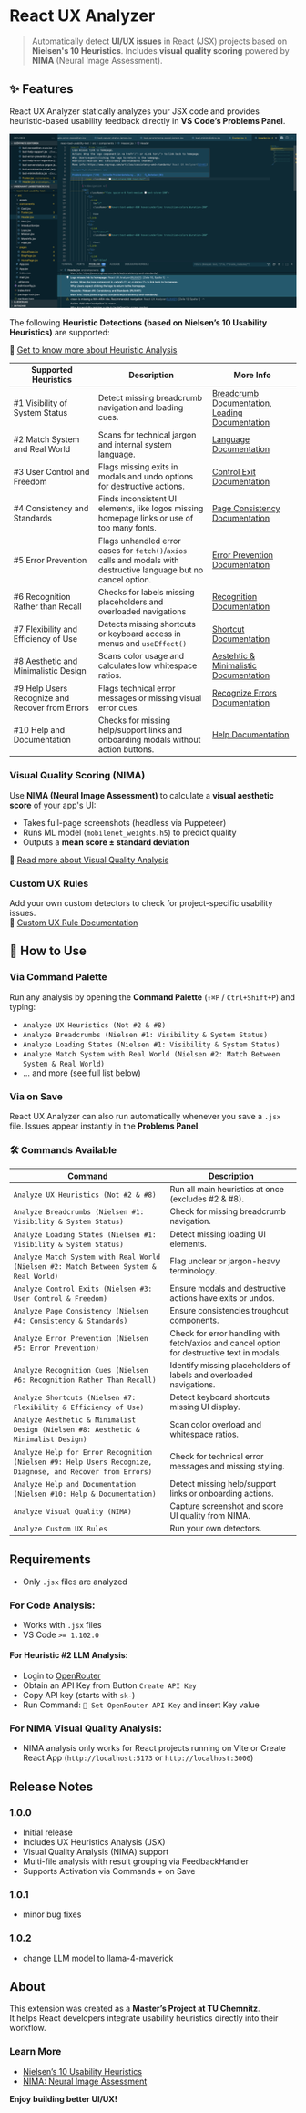 # React UX Analyzer

> Automatically detect **UI/UX issues** in React (JSX) projects based on **Nielsen's 10 Heuristics**. 
> Includes **visual quality scoring** powered by **NIMA** (Neural Image Assessment).

## ✨ Features

React UX Analyzer statically analyzes your JSX code and provides heuristic-based usability feedback directly in **VS Code’s Problems Panel**.

![A first impression of the React UX Analyzer](./images/react-ux-anaylzer-action.png "The React UX Analyzer in action scanning usability issues via heuristics.")

The following **Heuristic Detections (based on Nielsen’s 10 Usability Heuristics)** are supported:

📄 [Get to know more about Heuristic Analysis](./src/heuristics/HEURISTICS.md)

| Supported Heuristics                        | Description | More Info |
|-----------------------------------------------|-------------|-----------------|
| #1 Visibility of System Status                | Detect missing breadcrumb navigation and loading cues. | [Breadcrumb Documentation](./1-visibility-system-status/BREADCRUMB-DETECTION.md), [Loading Documentation](./1-visibility-system-status/LOADING-DETECTION.md) |
| #2 Match System and Real World                | Scans for technical jargon and internal system language. | [Language Documentation](./2-match-system-with-real-world/LANGUAGE-DETECTION.md) |
| #3 User Control and Freedom                   | Flags missing exits in modals and undo options for destructive actions. | [Control Exit Documentation](./3-user-control-freedom/CONTROL-EXIT-DETECTION.md) |
| #4 Consistency and Standards                  | Finds inconsistent UI elements, like logos missing homepage links or use of too many fonts.  | [Page Consistency Documentation](./4-consistency-and-standards/PAGE-CONSISTENCY-DETECTION.md) |
| #5 Error Prevention                           | Flags unhandled error cases for `fetch()`/`axios` calls and modals with destructive language but no cancel option.  | [Error Prevention Documentation](./5-error-prevention/ERROR-PREVENTION-DETECTION.md) |
| #6 Recognition Rather than Recall             | Checks for labels missing placeholders and overloaded navigations | [Recognition Documentation](./6-recognition-rather-recall/RECOGNITION-DETECTION.md) |
| #7 Flexibility and Efficiency of Use          | Detects missing shortcuts or keyboard access in menus and `useEffect()` | [Shortcut Documentation](./7-flexibility-and-efficiency/SHORTCUT-DETECTION.md) |
| #8 Aesthetic and Minimalistic Design      | Scans color usage and calculates low whitespace ratios. |[Aestehtic & Minimalistic Documentation](./8-aesthetic-minimalist-design/AESTHETIC-MINIMALSIM-DETECTION.md) |
| #9 Help Users Recognize and Recover from Errors | Flags technical error messages or missing visual error cues. | [Recognize Errors Documentation](./9-help-recognize-diagnose-recover-errors/HELP-RECOGNIZE-ERRORS-DETECTION.md) |
| #10 Help and Documentation                    | Checks for missing help/support links and onboarding modals without action buttons. | [Help Documentation](./10-help-and-documentation/HELP-DETECTION.md) |


### Visual Quality Scoring (NIMA)
Use **NIMA (Neural Image Assessment)** to calculate a **visual aesthetic score** of your app's UI:

- Takes full-page screenshots (headless via Puppeteer)
- Runs ML model (`mobilenet_weights.h5`) to predict quality
- Outputs a **mean score ± standard deviation**

📄 [Read more about Visual Quality Analysis](./src/visual-quality-analysis/VISUAL-ANALYSIS.md)

### Custom UX Rules

Add your own custom detectors to check for project-specific usability issues.  
📄 [Custom UX Rule Documentation](./utils/CUSTOM-RULES.md)

## 🚀 How to Use

### Via Command Palette
Run any analysis by opening the **Command Palette** (`⇧⌘P` / `Ctrl+Shift+P`) and typing:

- `Analyze UX Heuristics (Not #2 & #8)`
- `Analyze Breadcrumbs (Nielsen #1: Visibility & System Status)`
- `Analyze Loading States (Nielsen #1: Visibility & System Status)`
- `Analyze Match System with Real World (Nielsen #2: Match Between System & Real World)`
- ... and more (see full list below)

### Via on Save
React UX Analyzer can also run automatically whenever you save a `.jsx` file. 
Issues appear instantly in the **Problems Panel**.

### 🛠 Commands Available
| Command | Description |
|-----------|-----------------|
| `Analyze UX Heuristics (Not #2 & #8)` |  Run all main heuristics at once (excludes #2 & #8). |
| `Analyze Breadcrumbs (Nielsen #1: Visibility & System Status)` | Check for missing breadcrumb navigation. |
| `Analyze Loading States (Nielsen #1: Visibility & System Status)` | Detect missing loading UI elements. |
| `Analyze Match System with Real World (Nielsen #2: Match Between System & Real World)` | Flag unclear or jargon-heavy terminology. |
| `Analyze Control Exits (Nielsen #3: User Control & Freedom)` | Ensure modals and destructive actions have exits or undos. |
| `Analyze Page Consistency (Nielsen #4: Consistency & Standards)` | Ensure consistencies troughout components. |
| `Analyze Error Prevention (Nielsen #5: Error Prevention)` | Check for error handling with fetch/axios and cancel option for destructive text in modals. |
| `Analyze Recognition Cues (Nielsen #6: Recognition Rather Than Recall)` | Identify missing placeholders of labels and overloaded navigations. |
| `Analyze Shortcuts (Nielsen #7: Flexibility & Efficiency of Use)` | Detect keyboard shortcuts missing UI display. |
| `Analyze Aesthetic & Minimalist Design (Nielsen #8: Aesthetic & Minimalist Design)` | Scan color overload and whitespace ratios. |
| `Analyze Help for Error Recognition (Nielsen #9: Help Users Recognize, Diagnose, and Recover from Errors)` | Check for technical error messages and missing styling. |
| `Analyze Help and Documentation (Nielsen #10: Help & Documentation)` | Detect missing help/support links or onboarding actions. |
| `Analyze Visual Quality (NIMA)` | Capture screenshot and score UI quality from NIMA. |
| `Analyze Custom UX Rules` | Run your own detectors. |

## Requirements
- Only `.jsx` files are analyzed

### For Code Analysis:
- Works with `.jsx` files 
- VS Code `>= 1.102.0`

#### For Heuristic #2 LLM Analysis:
- Login to [OpenRouter](https://openrouter.ai/settings/keys)
- Obtain an API Key from Button `Create API Key`
- Copy API key (starts with `sk-`)
- Run Command: `🔑 Set OpenRouter API Key` and insert Key value

### For NIMA Visual Quality Analysis:
- NIMA analysis only works for React projects running on Vite or Create React App (`http://localhost:5173` or `http://localhost:3000`)

## Release Notes
### 1.0.0
- Initial release
- Includes UX Heuristics Analysis (JSX)
- Visual Quality Analysis (NIMA) support
- Multi-file analysis with result grouping via FeedbackHandler
- Supports Activation via Commands + on Save

### 1.0.1
- minor bug fixes

### 1.0.2
- change LLM model to llama-4-maverick

## About
This extension was created as a **Master’s Project at TU Chemnitz**.  
It helps React developers integrate usability heuristics directly into their workflow.

### Learn More
- [Nielsen’s 10 Usability Heuristics](https://www.nngroup.com/articles/ten-usability-heuristics/)
- [NIMA: Neural Image Assessment](https://arxiv.org/abs/1709.05424)

**Enjoy building better UI/UX!**
